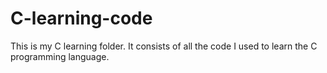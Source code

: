 # C-learning-code
This is my C learning folder. It consists of all the code I used to learn the C programming language.
